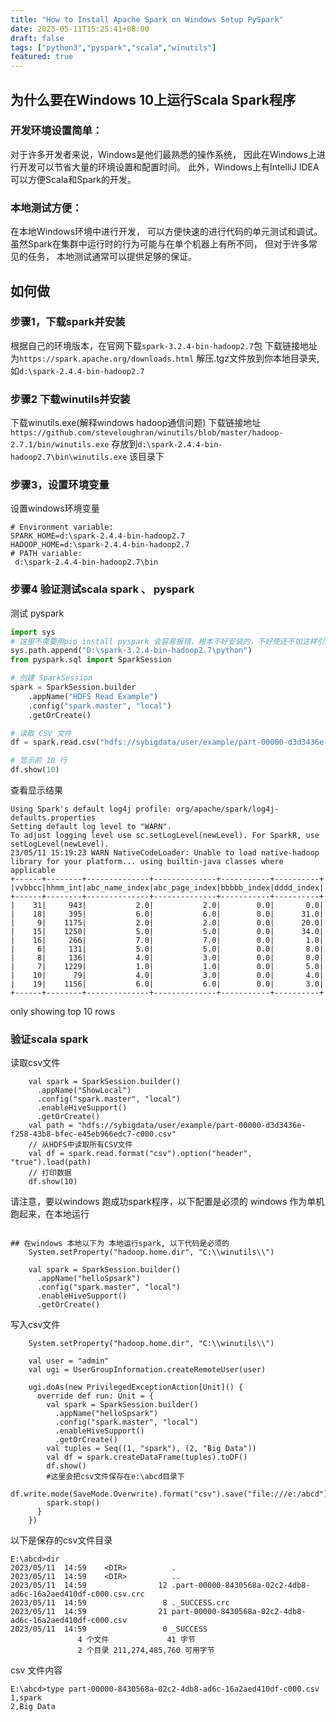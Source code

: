 ```yaml
---
title: "How to Install Apache Spark on Windows Setup PySpark"
date: 2023-05-11T15:25:41+08:00
draft: false
tags: ["python3","pyspark","scala","winutils"]
featured: true
---
```


## 为什么要在Windows 10上运行Scala Spark程序
### 开发环境设置简单：
对于许多开发者来说，Windows是他们最熟悉的操作系统，
因此在Windows上进行开发可以节省大量的环境设置和配置时间。
此外，Windows上有IntelliJ IDEA可以方便Scala和Spark的开发。

### 本地测试方便：
在本地Windows环境中进行开发，
可以方便快速的进行代码的单元测试和调试。
虽然Spark在集群中运行时的行为可能与在单个机器上有所不同，
但对于许多常见的任务，
本地测试通常可以提供足够的保证。


## 如何做
### 步骤1，下载spark并安装
根据自己的环境版本，在官网下载`spark-3.2.4-bin-hadoop2.7`包
下载链接地址为`https://spark.apache.org/downloads.html`
解压.tgz文件放到你本地目录夹,如`d:\spark-2.4.4-bin-hadoop2.7`

### 步骤2 下载winutils并安装
下载winutils.exe(解释windows hadoop通信问题)
下载链接地址`https://github.com/steveloughran/winutils/blob/master/hadoop-2.7.1/bin/winutils.exe`
存放到`d:\spark-2.4.4-bin-hadoop2.7\bin\winutils.exe` 该目录下

### 步骤3，设置环境变量
设置windows环境变量
```shell
# Environment variable: 
SPARK_HOME=d:\spark-2.4.4-bin-hadoop2.7
HADOOP_HOME=d:\spark-2.4.4-bin-hadoop2.7
# PATH variable:
 d:\spark-2.4.4-bin-hadoop2.7\bin
```

### 步骤4 验证测试scala spark 、 pyspark
测试 pyspark
```python
import sys
# 这里不需要用pip install pyspark 会容易报错，根本不好安装的，不好使还不如这样引用
sys.path.append("D:\spark-3.2.4-bin-hadoop2.7\python")
from pyspark.sql import SparkSession

# 创建 SparkSession
spark = SparkSession.builder
    .appName("HDFS Read Example")
    .config("spark.master", "local")
    .getOrCreate()

# 读取 CSV 文件
df = spark.read.csv("hdfs://sybigdata/user/example/part-00000-d3d3436e-f258-43b8-bfec-e45eb966edc7-c000.csv", header=True)

# 显示前 10 行
df.show(10)

```
查看显示结果
```shell
Using Spark's default log4j profile: org/apache/spark/log4j-defaults.properties
Setting default log level to "WARN".
To adjust logging level use sc.setLogLevel(newLevel). For SparkR, use setLogLevel(newLevel).
23/05/11 15:19:23 WARN NativeCodeLoader: Unable to load native-hadoop library for your platform... using builtin-java classes where applicable
+------+--------+--------------+--------------+-----------+----------+
|vvbbcc|hhmm_int|abc_name_index|abc_page_index|bbbbb_index|dddd_index|
+------+--------+--------------+--------------+-----------+----------+
|    31|     943|           2.0|           2.0|        0.0|       0.0|
|    18|     395|           6.0|           6.0|        0.0|      31.0|
|     9|    1175|           2.0|           2.0|        0.0|      20.0|
|    15|    1250|           5.0|           5.0|        0.0|      34.0|
|    16|     266|           7.0|           7.0|        0.0|       1.0|
|     6|     131|           5.0|           5.0|        0.0|       8.0|
|     8|     136|           4.0|           3.0|        0.0|       0.0|
|     7|    1229|           1.0|           1.0|        0.0|       5.0|
|    10|      79|           4.0|           3.0|        0.0|       4.0|
|    19|    1156|           6.0|           6.0|        0.0|       3.0|
+------+--------+--------------+--------------+-----------+----------+
```

only showing top 10 rows



### 验证scala spark
读取csv文件

```shell
    val spark = SparkSession.builder()
      .appName("ShowLocal")
      .config("spark.master", "local")
      .enableHiveSupport()
      .getOrCreate()
    val path = "hdfs://sybigdata/user/example/part-00000-d3d3436e-f258-43b8-bfec-e45eb966edc7-c000.csv"
    // 从HDFS中读取所有CSV文件
    val df = spark.read.format("csv").option("header", "true").load(path)
    // 打印数据
    df.show(10)
```

请注意，要以windows 跑成功spark程序，以下配置是必须的
windows 作为单机跑起来，在本地运行
```shell

## 在windows 本地以下为 本地运行spark, 以下代码是必须的
    System.setProperty("hadoop.home.dir", "C:\\winutils\\")

    val spark = SparkSession.builder()
      .appName("helloSpsark")
      .config("spark.master", "local")
      .enableHiveSupport()
      .getOrCreate()
```
写入csv文件

```shell
    System.setProperty("hadoop.home.dir", "C:\\winutils\\")

    val user = "admin"
    val ugi = UserGroupInformation.createRemoteUser(user)

    ugi.doAs(new PrivilegedExceptionAction[Unit]() {
      override def run: Unit = {
        val spark = SparkSession.builder()
          .appName("helloSpsark")
          .config("spark.master", "local")
          .enableHiveSupport()
          .getOrCreate()
        val tuples = Seq((1, "spark"), (2, "Big Data"))
        val df = spark.createDataFrame(tuples).toDF()
        df.show()
        #这里会把csv文件保存在e:\abcd目录下
        df.write.mode(SaveMode.Overwrite).format("csv").save("file:///e:/abcd")
        spark.stop()
      }
    })
```
以下是保存的csv文件目录
```shell
E:\abcd>dir 
2023/05/11  14:59    <DIR>          .
2023/05/11  14:59    <DIR>          ..
2023/05/11  14:59                12 .part-00000-8430568a-02c2-4db8-ad6c-16a2aed410df-c000.csv.crc
2023/05/11  14:59                 8 ._SUCCESS.crc
2023/05/11  14:59                21 part-00000-8430568a-02c2-4db8-ad6c-16a2aed410df-c000.csv
2023/05/11  14:59                 0 _SUCCESS
               4 个文件             41 字节
               2 个目录 211,274,485,760 可用字节
```
csv 文件内容
```shell
E:\abcd>type part-00000-8430568a-02c2-4db8-ad6c-16a2aed410df-c000.csv
1,spark
2,Big Data
```